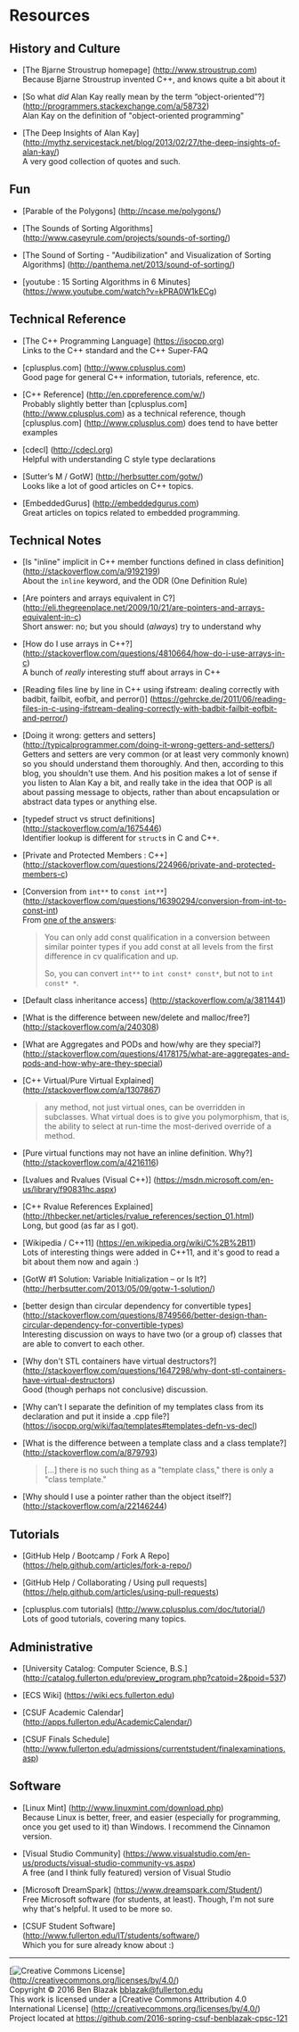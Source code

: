 # Resources

## History and Culture

- [The Bjarne Stroustrup homepage]
  (http://www.stroustrup.com)  
  Because Bjarne Stroustrup invented C++, and knows quite a bit about it

- [So what *did* Alan Kay really mean by the term “object-oriented”?]
  (http://programmers.stackexchange.com/a/58732)  
  Alan Kay on the definition of "object-oriented programming"

- [The Deep Insights of Alan Kay]
  (http://mythz.servicestack.net/blog/2013/02/27/the-deep-insights-of-alan-kay/)  
  A very good collection of quotes and such.


## Fun

- [Parable of the Polygons]
  (http://ncase.me/polygons/)

- [The Sounds of Sorting Algorithms]
  (http://www.caseyrule.com/projects/sounds-of-sorting/)

- [The Sound of Sorting - "Audibilization" and Visualization of Sorting Algorithms]
  (http://panthema.net/2013/sound-of-sorting/)

- [youtube : 15 Sorting Algorithms in 6 Minutes]
  (https://www.youtube.com/watch?v=kPRA0W1kECg)


## Technical Reference

- [The C++ Programming Language]
  (https://isocpp.org)  
  Links to the C++ standard and the C++ Super-FAQ

- [cplusplus.com]
  (http://www.cplusplus.com)  
  Good page for general C++ information, tutorials, reference, etc.

- [C++ Reference]
  (http://en.cppreference.com/w/)  
  Probably slightly better than [cplusplus.com] (http://www.cplusplus.com) as a
  technical reference, though [cplusplus.com] (http://www.cplusplus.com) does
  tend to have better examples

- [cdecl]
  (http://cdecl.org)  
  Helpful with understanding C style type declarations

- [Sutter’s M / GotW]
  (http://herbsutter.com/gotw/)  
  Looks like a lot of good articles on C++ topics.

- [EmbeddedGurus]
  (http://embeddedgurus.com)  
  Great articles on topics related to embedded programming.


## Technical Notes

- [Is "inline" implicit in C++ member functions defined in class definition]
  (http://stackoverflow.com/a/9192199)  
  About the `inline` keyword, and the ODR (One Definition Rule)

- [Are pointers and arrays equivalent in C?]
  (http://eli.thegreenplace.net/2009/10/21/are-pointers-and-arrays-equivalent-in-c)  
  Short answer: no; but you should (*always*) try to understand why

- [How do I use arrays in C++?]
  (http://stackoverflow.com/questions/4810664/how-do-i-use-arrays-in-c)  
  A bunch of *really* interesting stuff about arrays in C++

- [Reading files line by line in C++ using ifstream: dealing correctly with
  badbit, failbit, eofbit, and perror()]
  (https://gehrcke.de/2011/06/reading-files-in-c-using-ifstream-dealing-correctly-with-badbit-failbit-eofbit-and-perror/)

- [Doing it wrong: getters and setters]
  (http://typicalprogrammer.com/doing-it-wrong-getters-and-setters/)  
  Getters and setters are very common (or at least very commonly known) so you
  should understand them thoroughly.  And then, according to this blog, you
  shouldn't use them.  And his position makes a lot of sense if you listen to
  Alan Kay a bit, and really take in the idea that OOP is all about passing
  message to objects, rather than about encapsulation or abstract data types or
  anything else.

- [typedef struct vs struct definitions]
  (http://stackoverflow.com/a/1675446)  
  Identifier lookup is different for `struct`s in C and C++.

- [Private and Protected Members : C++]
  (http://stackoverflow.com/questions/224966/private-and-protected-members-c)

- [Conversion from `int**` to `const int**`]
  (http://stackoverflow.com/questions/16390294/conversion-from-int-to-const-int)  
  From [one of the answers](http://stackoverflow.com/a/16390381):

  > You can only add const qualification in a conversion between similar
  > pointer types if you add const at all levels from the first difference in
  > cv qualification and up.
  >
  > So, you can convert `int**` to `int const* const*`, but not to `int const*
  > *`.

- [Default class inheritance access]
  (http://stackoverflow.com/a/3811441)

- [What is the difference between new/delete and malloc/free?]
  (http://stackoverflow.com/a/240308)

- [What are Aggregates and PODs and how/why are they special?]
  (http://stackoverflow.com/questions/4178175/what-are-aggregates-and-pods-and-how-why-are-they-special)

- [C++ Virtual/Pure Virtual Explained]
  (http://stackoverflow.com/a/1307867)

  > any method, not just virtual ones, can be overridden in subclasses. What
  > virtual does is to give you polymorphism, that is, the ability to select at
  > run-time the most-derived override of a method.

- [Pure virtual functions may not have an inline definition. Why?]
  (http://stackoverflow.com/a/4216116)

- [Lvalues and Rvalues (Visual C++)]
  (https://msdn.microsoft.com/en-us/library/f90831hc.aspx)

- [C++ Rvalue References Explained]
  (http://thbecker.net/articles/rvalue_references/section_01.html)  
  Long, but good (as far as I got).

- [Wikipedia / C++11]
  (https://en.wikipedia.org/wiki/C%2B%2B11)  
  Lots of interesting things were added in C++11, and it's good to read a bit
  about them now and again :)

- [GotW #1 Solution: Variable Initialization – or Is It?]
  (http://herbsutter.com/2013/05/09/gotw-1-solution/)

- [better design than circular dependency for convertible types]
  (http://stackoverflow.com/questions/8749566/better-design-than-circular-dependency-for-convertible-types)  
  Interesting discussion on ways to have two (or a group of) classes that are
  able to convert to each other.

- [Why don't STL containers have virtual destructors?]
  (http://stackoverflow.com/questions/1647298/why-dont-stl-containers-have-virtual-destructors)  
  Good (though perhaps not conclusive) discussion.

- [Why can’t I separate the definition of my templates class from its declaration and put it inside a .cpp file?]
  (https://isocpp.org/wiki/faq/templates#templates-defn-vs-decl)

- [What is the difference between a template class and a class template?]
  (http://stackoverflow.com/a/879793)

  > [...] there is no such thing as a "template class," there is only a "class
  > template."

- [Why should I use a pointer rather than the object itself?]
  (http://stackoverflow.com/a/22146244)


## Tutorials

- [GitHub Help / Bootcamp / Fork A Repo]
  (https://help.github.com/articles/fork-a-repo/)

- [GitHub Help / Collaborating / Using pull requests]
  (https://help.github.com/articles/using-pull-requests)

- [cplusplus.com tutorials]
  (http://www.cplusplus.com/doc/tutorial/)  
  Lots of good tutorials, covering many topics.


## Administrative

- [University Catalog: Computer Science, B.S.]
  (http://catalog.fullerton.edu/preview_program.php?catoid=2&poid=537)

- [ECS Wiki]
  (https://wiki.ecs.fullerton.edu)

- [CSUF Academic Calendar]
  (http://apps.fullerton.edu/AcademicCalendar/)

- [CSUF Finals Schedule]
  (http://www.fullerton.edu/admissions/currentstudent/finalexaminations.asp)


## Software

- [Linux Mint]
  (http://www.linuxmint.com/download.php)  
  Because Linux is better, freer, and easier (especially for programming, once
  you get used to it) than Windows.  I recommend the Cinnamon version.

- [Visual Studio Community]
  (https://www.visualstudio.com/en-us/products/visual-studio-community-vs.aspx)  
  A free (and I think fully featured) version of Visual Studio

- [Microsoft DreamSpark]
  (https://www.dreamspark.com/Student/)  
  Free Microsoft software (for students, at least).  Though, I'm not sure why
  that's helpful.  It used to be more so.

- [CSUF Student Software]
  (http://www.fullerton.edu/IT/students/software/)  
  Which you for sure already know about :)


-------------------------------------------------------------------------------
[![Creative Commons License](https://i.creativecommons.org/l/by/4.0/88x31.png)]
(http://creativecommons.org/licenses/by/4.0/)  
Copyright &copy; 2016 Ben Blazak <bblazak@fullerton.edu>  
This work is licensed under a [Creative Commons Attribution 4.0 International
License] (http://creativecommons.org/licenses/by/4.0/)  
Project located at <https://github.com/2016-spring-csuf-benblazak-cpsc-121>

